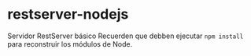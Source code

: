 # restserver-nodejs
Servidor RestServer básico
Recuerden que debben ejecutar `npm install` para reconstruir los módulos de Node.


